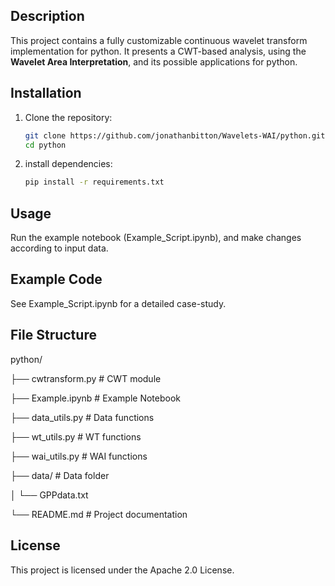 ## **Description**
This project contains a fully customizable continuous wavelet transform implementation for python.
It presents a CWT-based analysis, using the **Wavelet Area Interpretation**, and its possible applications for python.

## Installation
1. Clone the repository:
   ```bash
   git clone https://github.com/jonathanbitton/Wavelets-WAI/python.git
   cd python
2. install dependencies:
   ```bash
   pip install -r requirements.txt

## Usage
Run the example notebook (Example_Script.ipynb), and make changes according to input data. 

## Example Code
See Example_Script.ipynb for a detailed case-study.

## File Structure
python/

├── cwtransform.py         # CWT module

├── Example.ipynb   # Example Notebook

├── data_utils.py          # Data functions

├── wt_utils.py            # WT functions

├── wai_utils.py           # WAI functions

├── data/                  # Data folder

│   └── GPPdata.txt

└── README.md              # Project documentation

## License
This project is licensed under the Apache 2.0 License.

